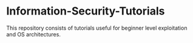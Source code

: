 # Information-Security-Tutorials
This repository consists of tutorials useful for beginner level exploitation and OS architectures.
